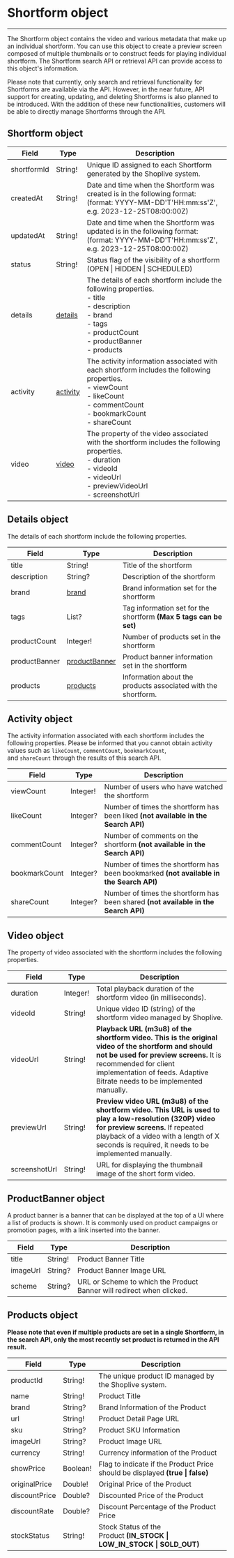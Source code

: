 # Shortform object
---

The Shortform object contains the video and various metadata that make up an individual shortform. You can use this object to create a preview screen composed of multiple thumbnails or to construct feeds for playing individual shortform. The Shortform search API or retrieval API can provide access to this object's information.

Please note that currently, only search and retrieval functionality for Shortforms are available via the API. However, in the near future, API support for creating, updating, and deleting Shortforms is also planned to be introduced. With the addition of these new functionalities, customers will be able to directly manage Shortforms through the API.


## Shortform object

| Field       | Type                                                                               | Description                                                                                                                                                                             |
| ----------- | ---------------------------------------------------------------------------------- | --------------------------------------------------------------------------------------------------------------------------------------------------------------------------------------- |
| shortformId | String!                                                                            | Unique ID assigned to each Shortform generated by the Shoplive system.                                                                                                                  |
| createdAt   | String!                                                                            | Date and time when the Shortform was created is in the following format:  <br>(format: YYYY-MM-DD'T'HH:mm:ss'Z', e.g. 2023-12-25T08:00:00Z)                                             |
| updatedAt   | String!                                                                            | Date and time when the Shortform was updated is in the following format:  <br>(format: YYYY-MM-DD'T'HH:mm:ss'Z', e.g. 2023-12-25T08:00:00Z)                                             |
| status      | String!                                                                            | Status flag of the visibility of a shortform  <br>(OPEN \| HIDDEN \| SCHEDULED)                                                                                                         |
| details     | [details](https://docs.shoplive.cloud/apidocs/shortform-object-1#details-object)   | The details of each shortform include the following properties.  <br>- title  <br>- description  <br>- brand  <br>- tags  <br>- productCount  <br>- productBanner  <br>- products       |
| activity    | [activity](https://docs.shoplive.cloud/apidocs/shortform-object-1#activity-object) | The activity information associated with each shortform includes the following properties.  <br>- viewCount  <br>- likeCount  <br>- commentCount  <br>- bookmarkCount  <br>- shareCount |
| video       | [video](https://docs.shoplive.cloud/apidocs/shortform-object-1#video-object)       | The property of the video associated with the shortform includes the following properties.  <br>- duration  <br>- videoId  <br>- videoUrl  <br>- previewVideoUrl  <br>- screenshotUrl   |
## Details object

The details of each shortform include the following properties.

| Field         | Type                                                                                         | Description                                                       |
| ------------- | -------------------------------------------------------------------------------------------- | ----------------------------------------------------------------- |
| title         | String!                                                                                      | Title of the shortform                                            |
| description   | String?                                                                                      | Description of the shortform                                      |
| brand         | [brand](https://docs.shoplive.cloud/apidocs/shortform-object-1#brand-object)                 | Brand information set for the shortform                           |
| tags          | List?                                                                                        | Tag information set for the shortform **(Max 5 tags can be set)** |
| productCount  | Integer!                                                                                     | Number of products set in the shortform                           |
| productBanner | [productBanner](https://docs.shoplive.cloud/apidocs/shortform-object-1#productbanner-object) | Product banner information set in the shortform                   |
| products      | [products](https://docs.shoplive.cloud/apidocs/shortform-object-1#products-object)           | Information about the products associated with the shortform.     |

## Activity object

The activity information associated with each shortform includes the following properties. Please be informed that you cannot obtain activity values such as `likeCount`, `commentCount`, `bookmarkCount`, and `shareCount` through the results of this search API.

| Field         | Type     | Description                                                                             |
| ------------- | -------- | --------------------------------------------------------------------------------------- |
| viewCount     | Integer! | Number of users who have watched the shortform                                          |
| likeCount     | Integer? | Number of times the shortform has been liked **(not available in the Search API)**      |
| commentCount  | Integer? | Number of comments on the shortform **(not available in the Search API)**               |
| bookmarkCount | Integer? | Number of times the shortform has been bookmarked **(not available in the Search API)** |
| shareCount    | Integer? | Number of times the shortform has been shared **(not available in the Search API)**     |

## Video object

The property of video associated with the shortform includes the following properties.

| Field         | Type     | Description                                                                                                                                                                                                                                      |
| ------------- | -------- | ------------------------------------------------------------------------------------------------------------------------------------------------------------------------------------------------------------------------------------------------ |
| duration      | Integer! | Total playback duration of the shortform video (in milliseconds).                                                                                                                                                                                |
| videoId       | String!  | Unique video ID (string) of the shortform video managed by Shoplive.                                                                                                                                                                             |
| videoUrl      | String!  | **Playback URL (m3u8) of the shortform video. This is the original video of the shortform and should not be used for preview screens.** It is recommended for client implementation of feeds. Adaptive Bitrate needs to be implemented manually. |
| previewUrl    | String!  | **Preview video URL (m3u8) of the shortform video. This URL is used to play a low-resolution (320P) video for preview screens.** If repeated playback of a video with a length of X seconds is required, it needs to be implemented manually.    |
| screenshotUrl | String!  | URL for displaying the thumbnail image of the short form video.                                                                                                                                                                                  |
## ProductBanner object

A product banner is a banner that can be displayed at the top of a UI where a list of products is shown. It is commonly used on product campaigns or promotion pages, with a link inserted into the banner.

| Field    | Type    | Description                                                           |
| -------- | ------- | --------------------------------------------------------------------- |
| title    | String! | Product Banner Title                                                  |
| imageUrl | String? | Product Banner Image URL                                              |
| scheme   | String? | URL or Scheme to which the Product Banner will redirect when clicked. |

## Products object

**Please note that even if multiple products are set in a single Shortform, in the search API, only the most recently set product is returned in the API result.**

| Field         | Type     | Description                                                                   |
| ------------- | -------- | ----------------------------------------------------------------------------- |
| productId     | String!  | The unique product ID managed by the Shoplive system.                         |
| name          | String!  | Product Title                                                                 |
| brand         | String?  | Brand Information of the Product                                              |
| url           | String!  | Product Detail Page URL                                                       |
| sku           | String?  | Product SKU Information                                                       |
| imageUrl      | String?  | Product Image URL                                                             |
| currency      | String!  | Currency information of the Product                                           |
| showPrice     | Boolean! | Flag to indicate if the Product Price should be displayed **(true \| false)** |
| originalPrice | Double!  | Original Price of the Product                                                 |
| discountPrice | Double?  | Discounted Price of the Product                                               |
| discountRate  | Double?  | Discount Percentage of the Product Price                                      |
| stockStatus   | String!  | Stock Status of the Product **(IN_STOCK \| LOW_IN_STOCK \| SOLD_OUT)**        |